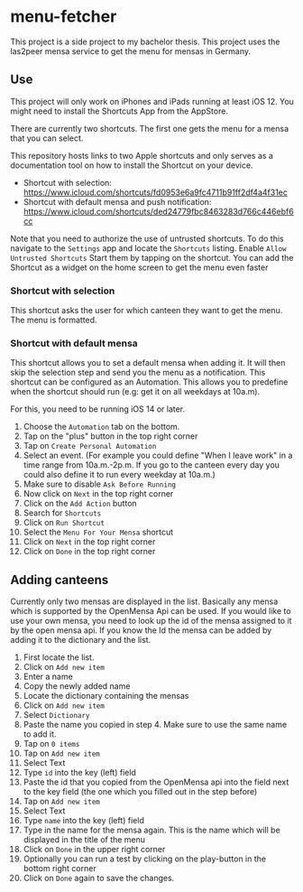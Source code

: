 # menu-fetcher

This project is a side project to my bachelor thesis.
This project uses the las2peer mensa service to get the menu for mensas in Germany.


## Use
This project will only work on iPhones and iPads running at least iOS 12.
You might need to install the Shortcuts App from the AppStore.

There are currently two shortcuts. The first one gets the menu for a mensa that you can select.

This repository hosts links to two Apple shortcuts and only serves as a documentation tool on how to install the 
Shortcut on your device. 

  * Shortcut with selection: https://www.icloud.com/shortcuts/fd0953e6a9fc4711b91ff2df4a4f31ec
  * Shortcut with default mensa and push notification: https://www.icloud.com/shortcuts/ded24779fbc8463283d766c446ebf6cc

Note that you need to authorize the use of untrusted shortcuts.
To do this navigate to the `Settings` app and locate the `Shortcuts` listing. Enable `Allow Untrusted Shortcuts`
Start them by tapping on the shortcut. You can add the Shortcut as a widget on the home screen to get the menu even faster

### Shortcut with selection
This shortcut asks the user for which canteen they want to get the menu. The menu is formatted. 

### Shortcut with default mensa
This shortcut allows you to set a default mensa when adding it. It will then skip the selection step and send you the menu as a notification. 
This shortcut can be configured as an Automation. This allows you to predefine when the shortcut should run (e.g: get it on all weekdays at 10a.m).

For this, you need to be running iOS 14 or later. 
1. Choose the `Automation` tab on the bottom.
2. Tap on the "plus" button in the top right corner
3. Tap on `Create Personal Automation`
4. Select an event. (For example you could define "When I leave work" in a time range from 10a.m.-2p.m. If you go to the canteen every day you could also define it to run every weekday at 10a.m.) 
5. Make sure to disable `Ask Before Running`
6. Now click on `Next` in the top right corner
7. Click on the `Add Action` button
8. Search for `Shortcuts`
9. Click on `Run Shortcut`
10. Select the `Menu For Your Mensa` shortcut
11. Click on `Next` in the top right corner
12. Click on `Done` in the top right corner

## Adding canteens

Currently only two mensas are displayed in the list. 
Basically any mensa which is supported by the OpenMensa Api can be used. If you would like to use your own mensa, you need to look up the id of the mensa assigned to it by the open mensa api. If you know the Id the mensa can be added by adding it to the dictionary and the list. 


1. First locate the list. 
2. Click on `Add new item`
3. Enter a name
4. Copy the newly added name
5. Locate the dictionary containing the mensas
6. Click on `Add new item` 
7. Select `Dictionary` 
8. Paste the name you copied in step 4. Make sure to use the same name to add it. 
9. Tap on `0 items` 
10. Tap on `Add new item`
11. Select Text
12. Type `id` into the key (left) field
13. Paste the id that you copied from the OpenMensa api into the field next to the key field (the one which you filled out in the step before)
14. Tap on `Add new item`
15. Select Text
16. Type `name` into the key (left) field
17. Type in the name for the mensa again. This is the name which will be displayed in the title of the menu
18. Click on `Done` in the upper right corner
19. Optionally you can run a test by clicking on the play-button in the bottom right corner
20. Click on `Done` again to save the changes.
